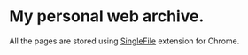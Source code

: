 # My personal web archive.

All the pages are stored using [SingleFile](https://github.com/gildas-lormeau/SingleFile) extension for Chrome.